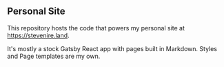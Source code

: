## Personal Site

This repository hosts the code that powers my personal site at https://stevenire.land. 

It's mostly a stock Gatsby React app with pages built in Markdown. Styles and Page templates are my own.